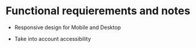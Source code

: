 # Functional requierements and notes

- Responsive design for Mobile and Desktop

- Take into account accessibility